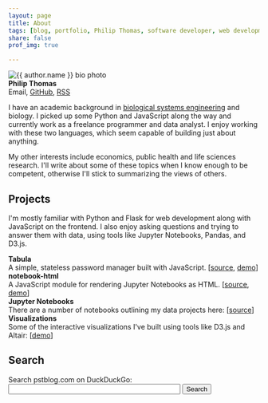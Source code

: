 ```yaml
---
layout: page
title: About 
tags: [blog, portfolio, Philip Thomas, software developer, web development, Python, JavaScript, Flask]
share: false
prof_img: true

---
```


<div class="article-author-about">
<img src="{{site.baseurl}}/images/author.jpg" class="bio-photo"  alt="{{ author.name }} bio photo">
<div>
<strong>Philip Thomas</strong><br>
<!--href=" site.baseurl /images/email.png"-->
<a style="cursor:pointer;" onclick="alert(['ptho','mas','.v3','@','gm','ail','.co','m'].join(''));" title="Email">Email</a>,
<a href="http://github.com/psthomas" title="GitHub"> GitHub</a>, 
<a href="https://pstblog.com/feed.xml" title="RSS"> RSS</a>
</div>
</div>

<!-- I have an academic background in biology and environmental engineering.  Recently, I have been learning some Python and JavaScript, focusing mainly on web development.  I enjoy working with these two languages, which seem capable of building just about anything.  -->

I have an academic background in [biological systems engineering](https://bse.wisc.edu/) and biology. I picked up some Python and JavaScript along the way and currently work as a freelance programmer and data analyst. I enjoy working with these two languages, which seem capable of building just about anything.

My other interests include economics, public health and life sciences research. I'll write about some of these topics when I know enough to be competent, otherwise I'll stick to summarizing the views of others.  

## Projects 

I'm mostly familiar with Python and Flask for web development along with JavaScript on the frontend. I also enjoy asking questions and trying to answer them with data, using tools like Jupyter Notebooks, Pandas, and D3.js.

**Tabula**  
A simple, stateless password manager built with JavaScript. [[source](https://github.com/psthomas/tabula), [demo]({{site.baseurl}}/2018/01/30/password-manager#tabula)]  
**notebook-html**  
A JavaScript module for rendering Jupyter Notebooks as HTML. [[source](https://github.com/psthomas/notebook-html), [demo](https://psthomas.github.io/notebook-html/)]  
**Jupyter Notebooks**  
There are a number of notebooks outlining my data projects here: [[source](https://github.com/psthomas?tab=repositories&q=&type=source&language=jupyter+notebook)]  
**Visualizations**  
Some of the interactive visualizations I've built using tools like D3.js and Altair: [[demo]({{site.baseurl}}/vis/)]     


<h2>Search</h2>
<div>
Search pstblog.com on DuckDuckGo:
<form onsubmit="return ss(this)" method="get">
    <input type="text" size="40" id="goog-wm-qt" name="q"> <!--placeholder="Search Terms" style="width:350px"-->
    <input type="submit" class="btn" value="Search">
</form>
</div>
<script type="text/javascript">
function ss(form) {
    var q = window.encodeURIComponent(form["q"].value);
    var url = "https://duckduckgo.com/?q=site:pstblog.com ";
    url = url + q;
    window.location = url;
    return false;
}
</script> 



